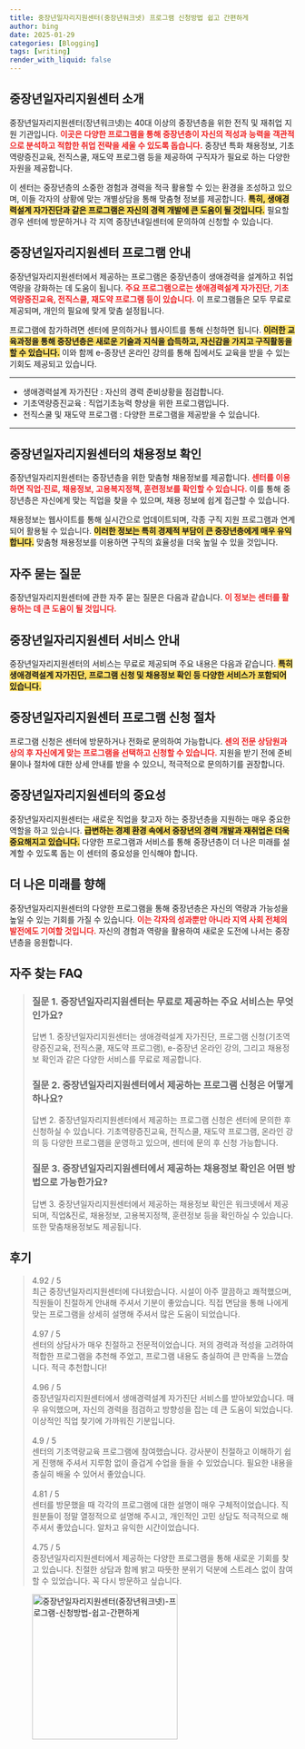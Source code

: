 ```yaml
---
title: 중장년일자리지원센터(중장년워크넷) 프로그램 신청방법 쉽고 간편하게
author: bing
date: 2025-01-29
categories: [Blogging]
tags: [writing]
render_with_liquid: false
---
```



<h2 id='중장년일자리지원센터소개'>중장년일자리지원센터 소개</h2>

<p>중장년일자리지원센터(장년워크넷)는 40대 이상의 중장년층을 위한 전직 및 재취업 지원 기관입니다. <b><span style="color: #ee2323;">이곳은 다양한 프로그램을 통해 중장년층이 자신의 적성과 능력을 객관적으로 분석하고 적합한 취업 전략을 세울 수 있도록 돕습니다.</span></b> 중장년 특화 채용정보, 기초역량증진교육, 전직스쿨, 재도약 프로그램 등을 제공하여 구직자가 필요로 하는 다양한 자원을 제공합니다.</p>

<p>이 센터는 중장년층의 소중한 경험과 경력을 적극 활용할 수 있는 환경을 조성하고 있으며, 이들 각자의 상황에 맞는 개별상담을 통해 맞춤형 정보를 제공합니다. <b><span style="background-color: #ffe066;">특히, 생애경력설계 자가진단과 같은 프로그램은 자신의 경력 개발에 큰 도움이 될 것입니다.</span></b> 필요할 경우 센터에 방문하거나 각 지역 중장년내일센터에 문의하여 신청할 수 있습니다.</p>

<h2 id='프로그램안내'>중장년일자리지원센터 프로그램 안내</h2>

<p>중장년일자리지원센터에서 제공하는 프로그램은 중장년층이 생애경력을 설계하고 취업 역량을 강화하는 데 도움이 됩니다. <b><span style="color: #ee2323;">주요 프로그램으로는 생애경력설계 자가진단, 기초역량증진교육, 전직스쿨, 재도약 프로그램 등이 있습니다.</span></b> 이 프로그램들은 모두 무료로 제공되며, 개인의 필요에 맞게 맞춤 설정됩니다.</p>

<p>프로그램에 참가하려면 센터에 문의하거나 웹사이트를 통해 신청하면 됩니다. <b><span style="background-color: #ffe066;">이러한 교육과정을 통해 중장년층은 새로운 기술과 지식을 습득하고, 자신감을 가지고 구직활동을 할 수 있습니다.</span></b> 이와 함께 e-중장년 온라인 강의를 통해 집에서도 교육을 받을 수 있는 기회도 제공되고 있습니다.</p>

<hr />

<ul>
    <li>생애경력설계 자가진단 : 자신의 경력 준비상황을 점검합니다.</li>
    <li>기초역량증진교육 : 직업기초능력 향상을 위한 프로그램입니다.</li>
    <li>전직스쿨 및 재도약 프로그램 : 다양한 프로그램을 제공받을 수 있습니다.</li>
</ul>

<hr />

<h2 id='채용정보확인'>중장년일자리지원센터의 채용정보 확인</h2>

<p>중장년일자리지원센터는 중장년층을 위한 맞춤형 채용정보를 제공합니다. <b><span style="color: #ee2323;">센터를 이용하면 직업·진로, 채용정보, 고용복지정책, 훈련정보를 확인할 수 있습니다.</span></b> 이를 통해 중장년층은 자신에게 맞는 직업을 찾을 수 있으며, 채용 정보에 쉽게 접근할 수 있습니다.</p>

<p>채용정보는 웹사이트를 통해 실시간으로 업데이트되며, 각종 구직 지원 프로그램과 연계되어 활용될 수 있습니다. <b><span style="background-color: #ffe066;">이러한 정보는 특히 경제적 부담이 큰 중장년층에게 매우 유익합니다.</span></b> 맞춤형 채용정보를 이용하면 구직의 효율성을 더욱 높일 수 있을 것입니다.</p>

<h2 id='자주묻는질문'>자주 묻는 질문</h2>

<p>중장년일자리지원센터에 관한 자주 묻는 질문은 다음과 같습니다. <b><span style="color: #ee2323;">이 정보는 센터를 활용하는 데 큰 도움이 될 것입니다.</span></b></p>

<h2 id='서비스안내'>중장년일자리지원센터 서비스 안내</h2>

<p>중장년일자리지원센터의 서비스는 무료로 제공되며 주요 내용은 다음과 같습니다. <b><span style="background-color: #ffe066;">특히 생애경력설계 자가진단, 프로그램 신청 및 채용정보 확인 등 다양한 서비스가 포함되어 있습니다.</span></b></p>

<h2 id='프로그램신청절차'>중장년일자리지원센터 프로그램 신청 절차</h2>

<p>프로그램 신청은 센터에 방문하거나 전화로 문의하여 가능합니다. <b><span style="color: #ee2323;">센의 전문 상담원과 상의 후 자신에게 맞는 프로그램을 선택하고 신청할 수 있습니다.</span></b> 지원을 받기 전에 준비물이나 절차에 대한 상세 안내를 받을 수 있으니, 적극적으로 문의하기를 권장합니다.</p>

<h2 id='결론'>중장년일자리지원센터의 중요성</h2>

<p>중장년일자리지원센터는 새로운 직업을 찾고자 하는 중장년층을 지원하는 매우 중요한 역할을 하고 있습니다. <b><span style="background-color: #ffe066;">급변하는 경제 환경 속에서 중장년의 경력 개발과 재취업은 더욱 중요해지고 있습니다.</span></b> 다양한 프로그램과 서비스를 통해 중장년층이 더 나은 미래를 설계할 수 있도록 돕는 이 센터의 중요성을 인식해야 합니다.</p>

<h2 id='미래의길'>더 나은 미래를 향해</h2>

<p>중장년일자리지원센터의 다양한 프로그램을 통해 중장년층은 자신의 역량과 가능성을 높일 수 있는 기회를 가질 수 있습니다. <b><span style="color: #ee2323;">이는 각자의 성과뿐만 아니라 지역 사회 전체의 발전에도 기여할 것입니다.</span></b> 자신의 경험과 역량을 활용하여 새로운 도전에 나서는 중장년층을 응원합니다.</p>

<h2 id='자주_찾는_FAQ'>자주 찾는 FAQ</h2>
<div itemscope="" itemtype="https://schema.org/FAQPage"> 
<blockquote> 
<div itemscope="" itemprop="mainEntity" itemtype="https://schema.org/Question"> 
<h3 itemprop="name">질문 1. 중장년일자리지원센터는 무료로 제공하는 주요 서비스는 무엇인가요?</h3> 
<div itemscope="" itemprop="acceptedAnswer" itemtype="https://schema.org/Answer"> 
<span itemprop="text"> 
<p>답변 1. 중장년일자리지원센터는 생애경력설계 자가진단, 프로그램 신청(기초역량증진교육, 전직스쿨, 재도약 프로그램), e-중장년 온라인 강의, 그리고 채용정보 확인과 같은 다양한 서비스를 무료로 제공합니다.</p> 
</span> 
</div> 
</div> 

<div itemscope="" itemprop="mainEntity" itemtype="https://schema.org/Question"> 
<h3 itemprop="name">질문 2. 중장년일자리지원센터에서 제공하는 프로그램 신청은 어떻게 하나요?</h3> 
<div itemscope="" itemprop="acceptedAnswer" itemtype="https://schema.org/Answer"> 
<span itemprop="text"> 
<p>답변 2. 중장년일자리지원센터에서 제공하는 프로그램 신청은 센터에 문의한 후 신청하실 수 있습니다. 기초역량증진교육, 전직스쿨, 재도약 프로그램, 온라인 강의 등 다양한 프로그램을 운영하고 있으며, 센터에 문의 후 신청 가능합니다.</p> 
</span> 
</div> 
</div> 

<div itemscope="" itemprop="mainEntity" itemtype="https://schema.org/Question"> 
<h3 itemprop="name">질문 3. 중장년일자리지원센터에서 제공하는 채용정보 확인은 어떤 방법으로 가능한가요?</h3> 
<div itemscope="" itemprop="acceptedAnswer" itemtype="https://schema.org/Answer"> 
<span itemprop="text"> 
<p>답변 3. 중장년일자리지원센터에서 제공하는 채용정보 확인은 워크넷에서 제공되며, 직업&진로, 채용정보, 고용복지정책, 훈련정보 등을 확인하실 수 있습니다. 또한 맞춤채용정보도 제공됩니다.</p> 
</span> 
</div> 
</div> 
</blockquote> 
</div>
<h2 id='후기'>후기</h2>
<div itemscope itemtype="https://schema.org/Product">
  <blockquote>
  <div itemprop="review" itemscope itemtype="https://schema.org/Review">
      <div itemprop="reviewRating" itemscope itemtype="https://schema.org/Rating"> <span itemprop="ratingValue">4.92</span> / <span itemprop="bestRating">5</span> </div>
      <span itemprop="reviewBody">최근 중장년일자리지원센터에 다녀왔습니다. 시설이 아주 깔끔하고 쾌적했으며, 직원들이 친절하게 안내해 주셔서 기분이 좋았습니다. 직접 면담을 통해 나에게 맞는 프로그램을 상세히 설명해 주셔서 많은 도움이 되었습니다.</span>
  </div>
  <br>
  <div itemprop="review" itemscope itemtype="https://schema.org/Review">
      <div itemprop="reviewRating" itemscope itemtype="https://schema.org/Rating"> <span itemprop="ratingValue">4.97</span> / <span itemprop="bestRating">5</span> </div>
      <span itemprop="reviewBody">센터의 상담사가 매우 친절하고 전문적이었습니다. 저의 경력과 적성을 고려하여 적합한 프로그램을 추천해 주었고, 프로그램 내용도 충실하여 큰 만족을 느꼈습니다. 적극 추천합니다!</span>
  </div>
  <br>
  <div itemprop="review" itemscope itemtype="https://schema.org/Review">
      <div itemprop="reviewRating" itemscope itemtype="https://schema.org/Rating"> <span itemprop="ratingValue">4.96</span> / <span itemprop="bestRating">5</span> </div>
      <span itemprop="reviewBody">중장년일자리지원센터에서 생애경력설계 자가진단 서비스를 받아보았습니다. 매우 유익했으며, 자신의 경력을 점검하고 방향성을 잡는 데 큰 도움이 되었습니다. 이상적인 직업 찾기에 가까워진 기분입니다.</span>
  </div>
  <br>
  <div itemprop="review" itemscope itemtype="https://schema.org/Review">
      <div itemprop="reviewRating" itemscope itemtype="https://schema.org/Rating"> <span itemprop="ratingValue">4.9</span> / <span itemprop="bestRating">5</span> </div>
      <span itemprop="reviewBody">센터의 기초역량교육 프로그램에 참여했습니다. 강사분이 친절하고 이해하기 쉽게 진행해 주셔서 지루함 없이 즐겁게 수업을 들을 수 있었습니다. 필요한 내용을 충실히 배울 수 있어서 좋았습니다.</span>
  </div>
  <br>
  <div itemprop="review" itemscope itemtype="https://schema.org/Review">
      <div itemprop="reviewRating" itemscope itemtype="https://schema.org/Rating"> <span itemprop="ratingValue">4.81</span> / <span itemprop="bestRating">5</span> </div>
      <span itemprop="reviewBody">센터를 방문했을 때 각각의 프로그램에 대한 설명이 매우 구체적이었습니다. 직원분들이 정말 열정적으로 설명해 주시고, 개인적인 고민 상담도 적극적으로 해주셔서 좋았습니다. 알차고 유익한 시간이었습니다.</span>
  </div>
  <br>
  <div itemprop="review" itemscope itemtype="https://schema.org/Review">
      <div itemprop="reviewRating" itemscope itemtype="https://schema.org/Rating"> <span itemprop="ratingValue">4.75</span> / <span itemprop="bestRating">5</span> </div>
      <span itemprop="reviewBody">중장년일자리지원센터에서 제공하는 다양한 프로그램을 통해 새로운 기회를 찾고 있습니다. 친절한 상담과 함께 밝고 따뜻한 분위기 덕분에 스트레스 없이 참여할 수 있었습니다. 꼭 다시 방문하고 싶습니다.</span>
  </div>
  </blockquote>
</div>
<figure class="image"><img src="https://yellowplanner.github.io/assets/img/thumbnail/중장년일자리지원센터(중장년워크넷)-프로그램-신청방법-쉽고-간편하게.webp" alt="중장년일자리지원센터(중장년워크넷)-프로그램-신청방법-쉽고-간편하게" width="256" height="256"></figure>